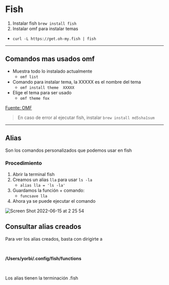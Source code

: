 # Fish

1. Instalar fish ```brew install fish```
2. Instalar omf para instalar temas
- ```curl -L https://get.oh-my.fish | fish```

**********

## Comandos mas usados omf

- Muestra todo lo instalado actualmente
    - ```omf list```
- Comando para instalar tema, la XXXXX es el nombre del tema
    - ```omf install theme  XXXXX```
- Elige el tema para ser usado
    - ```omf theme fox```



[Fuente: OMF](https://ubunlog.com/omf-personaliza-tope-fishshell/)

> En caso de error al ejecutar fish, instalar ```brew install md5sha1sum```


*********

## Alias 

Son los comandos personalizados que podemos usar en fish

### Procedimiento

1. Abrir la terminal fish
2. Creamos un alias ```lla``` para usar ```ls -la```
    - ```alias lla = 'ls -la'```
3. Guardamos la función + comando: 
    - ```funcsave lla```
4. Ahora ya se puede ejecutar el comando

![Screen Shot 2022-06-15 at 2 25 54](https://user-images.githubusercontent.com/65741972/173776084-a2c1f387-3d9d-4309-9eba-b31f7f896575.png)



## Consultar alias creados

Para ver los alias creados, basta con dirigirte a 

<br>

**/Users/yorbi/.config/fish/functions**

<br>

Los alias tienen la terminación .fish
